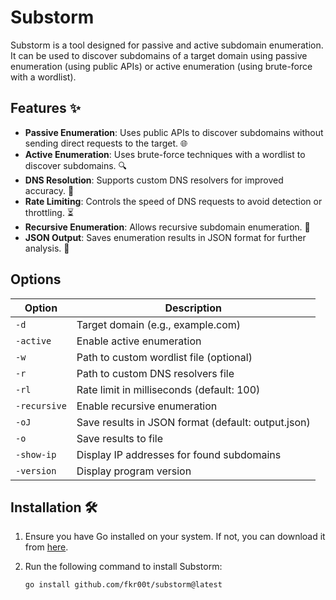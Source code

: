 # Substorm 

Substorm is a tool designed for passive and active subdomain enumeration. It can be used to discover subdomains of a target domain using passive enumeration (using public APIs) or active enumeration (using brute-force with a wordlist).

## Features ✨

- **Passive Enumeration**: Uses public APIs to discover subdomains without sending direct requests to the target. 🌐
- **Active Enumeration**: Uses brute-force techniques with a wordlist to discover subdomains. 🔍
- **DNS Resolution**: Supports custom DNS resolvers for improved accuracy. 🎯
- **Rate Limiting**: Controls the speed of DNS requests to avoid detection or throttling. ⏳
- **Recursive Enumeration**: Allows recursive subdomain enumeration. 🔄
- **JSON Output**: Saves enumeration results in JSON format for further analysis. 📄


## Options

| Option              | Description                                                                 |
|---------------------|-----------------------------------------------------------------------------|
| `-d`                | Target domain (e.g., example.com)                                           |
| `-active`           | Enable active enumeration                                                  |
| `-w`                | Path to custom wordlist file (optional)                                     |
| `-r`                | Path to custom DNS resolvers file                                           |
| `-rl`               | Rate limit in milliseconds (default: 100)                                   |
| `-recursive`        | Enable recursive enumeration                                               |
| `-oJ`               | Save results in JSON format (default: output.json)                          |
| `-o`                | Save results to file                                                        |
| `-show-ip`          | Display IP addresses for found subdomains                                   |
| `-version`          | Display program version                                                     |

## Installation 🛠️

1. Ensure you have Go installed on your system. If not, you can download it from [here](https://golang.org/dl/).
2. Run the following command to install Substorm:

   ```bash
   go install github.com/fkr00t/substorm@latest